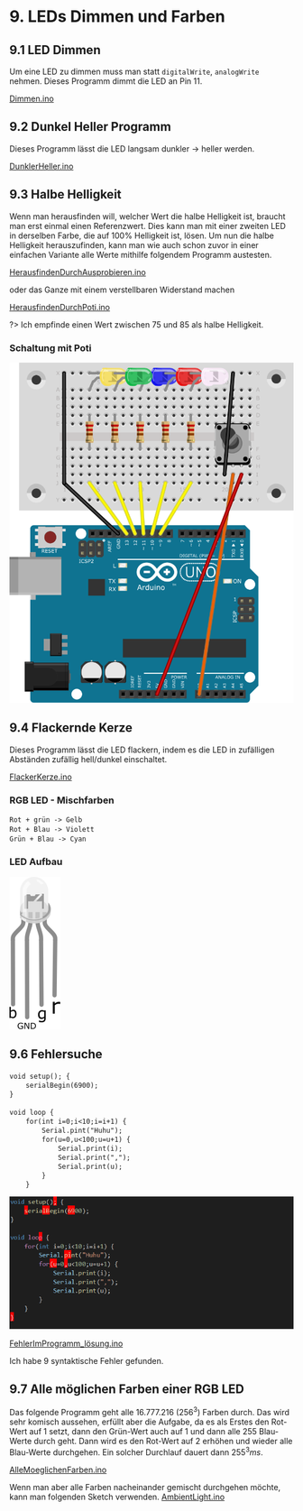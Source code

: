 # 9. LEDs Dimmen und Farben

## 9.1 LED Dimmen

Um eine LED zu dimmen muss man statt `digitalWrite`, `analogWrite` nehmen. Dieses Programm dimmt die LED an Pin 11.

[Dimmen.ino]({GITHUB}/programme/ArduinoEinfuehrung/9.1_Dimmen/Dimmen.ino ':include :type=code arduino :link :wrap :open')

## 9.2 Dunkel Heller Programm

Dieses Programm lässt die LED langsam dunkler -> heller werden.

[DunklerHeller.ino]({GITHUB}/programme/ArduinoEinfuehrung/9.2_DunklerHeller/DunklerHeller.ino ':include :type=code arduino :link :wrap :open')

## 9.3 Halbe Helligkeit

Wenn man herausfinden will, welcher Wert die halbe Helligkeit ist, braucht man erst einmal einen Referenzwert. Dies kann
man mit einer zweiten LED in derselben Farbe, die auf 100% Helligkeit ist, lösen. Um nun die halbe Helligkeit
herauszufinden, kann man wie auch schon zuvor in einer einfachen Variante alle Werte mithilfe folgendem Programm
austesten.

[HerausfindenDurchAusprobieren.ino]({GITHUB}/programme/ArduinoEinfuehrung/9.3_HelligkeitHerausfinden/HerausfindenDurchAusprobieren/HerausfindenDurchAusprobieren.ino ':include :type=code arduino :link :wrap :open')

oder das Ganze mit einem verstellbaren Widerstand machen

[HerausfindenDurchPoti.ino]({GITHUB}/programme/ArduinoEinfuehrung/9.3_HelligkeitHerausfinden/HerausfindenDurchPoti/HerausfindenDurchPoti.ino ':include :type=code arduino :link :wrap :open')

?> Ich empfinde einen Wert zwischen 75 und 85 als halbe Helligkeit.

### Schaltung mit Poti

![Lauflicht Potis Schaltung](../_media/arduino-einfuehrung/schaltungen/arduinoLauflichtMitPoti.png)

## 9.4 Flackernde Kerze

Dieses Programm lässt die LED flackern, indem es die LED in zufälligen Abständen zufällig hell/dunkel einschaltet.

[FlackerKerze.ino]({GITHUB}/programme/ArduinoEinfuehrung/9.4_FlackerndeKerze/FlackerKerze/FlackerKerze.ino ':include :type=code arduino :link :wrap :open')

### RGB LED - Mischfarben

```diff
Rot + grün -> Gelb
Rot + Blau -> Violett
Grün + Blau -> Cyan
```

### LED Aufbau

![RGB LED Aufbau](../_media/arduino-einfuehrung/bauteile/rgbled.png)

## 9.6 Fehlersuche

```arduino
void setup(); {
    serialBegin(6900);
}

void loop {
    for(int i=0;i<10;i=i+1) {
        Serial.pint("Huhu");
        for(u=0,u<100;u=u+1) {
            Serial.print(i);
            Serial.print(",");
            Serial.print(u);
        }
    }

```

![Fehler](../_media/arduino-einfuehrung/programme/9.6_Fehlersuche.png)

[FehlerImProgramm_lösung.ino]({GITHUB}/programme/ArduinoEinfuehrung/9.6_FehlerImProgramm/FehlerImProgramm.ino ':include :type=code arduino :link :wrap')

Ich habe 9 syntaktische Fehler gefunden.

## 9.7 Alle möglichen Farben einer RGB LED

Das folgende Programm geht alle $16.777.216$ ($256^3$) Farben durch. Das wird sehr komisch aussehen, erfüllt aber die
Aufgabe, da es als Erstes den Rot-Wert auf $1$ setzt, dann den Grün-Wert auch auf $1$ und dann alle $255$ Blau-Werte
durch geht. Dann wird es den Rot-Wert auf $2$ erhöhen und wieder alle Blau-Werte durchgehen. Ein solcher Durchlauf
dauert dann $255^3ms$.

[AlleMoeglichenFarben.ino]({GITHUB}/programme/ArduinoEinfuehrung/9.7_AlleMoeglichenFarben/AlleMoeglichenFarben/AlleMoeglichenFarben.ino ':include :type=code arduino :link :wrap')

Wenn man aber alle Farben nacheinander gemischt durchgehen möchte, kann man folgenden Sketch verwenden.
[AmbientLight.ino]({GITHUB}/programme/ArduinoEinfuehrung/9.7_AlleMoeglichenFarben/AmbientLight/AmbientLight.ino ':include :type=code arduino :link :wrap')
